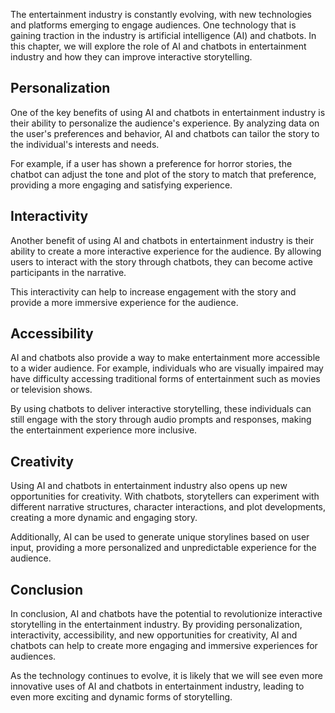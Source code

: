 
The entertainment industry is constantly evolving, with new technologies and platforms emerging to engage audiences. One technology that is gaining traction in the industry is artificial intelligence (AI) and chatbots. In this chapter, we will explore the role of AI and chatbots in entertainment industry and how they can improve interactive storytelling.

Personalization
---------------

One of the key benefits of using AI and chatbots in entertainment industry is their ability to personalize the audience's experience. By analyzing data on the user's preferences and behavior, AI and chatbots can tailor the story to the individual's interests and needs.

For example, if a user has shown a preference for horror stories, the chatbot can adjust the tone and plot of the story to match that preference, providing a more engaging and satisfying experience.

Interactivity
-------------

Another benefit of using AI and chatbots in entertainment industry is their ability to create a more interactive experience for the audience. By allowing users to interact with the story through chatbots, they can become active participants in the narrative.

This interactivity can help to increase engagement with the story and provide a more immersive experience for the audience.

Accessibility
-------------

AI and chatbots also provide a way to make entertainment more accessible to a wider audience. For example, individuals who are visually impaired may have difficulty accessing traditional forms of entertainment such as movies or television shows.

By using chatbots to deliver interactive storytelling, these individuals can still engage with the story through audio prompts and responses, making the entertainment experience more inclusive.

Creativity
----------

Using AI and chatbots in entertainment industry also opens up new opportunities for creativity. With chatbots, storytellers can experiment with different narrative structures, character interactions, and plot developments, creating a more dynamic and engaging story.

Additionally, AI can be used to generate unique storylines based on user input, providing a more personalized and unpredictable experience for the audience.

Conclusion
----------

In conclusion, AI and chatbots have the potential to revolutionize interactive storytelling in the entertainment industry. By providing personalization, interactivity, accessibility, and new opportunities for creativity, AI and chatbots can help to create more engaging and immersive experiences for audiences.

As the technology continues to evolve, it is likely that we will see even more innovative uses of AI and chatbots in entertainment industry, leading to even more exciting and dynamic forms of storytelling.

